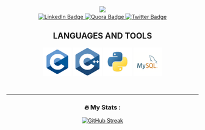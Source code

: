 <div id="header" align="center">
  <img src="https://media.giphy.com/media/oYQ9HRm5Mo7VXeMNVR/giphy.gif" width="150"/>


<div id="badges">
  <a href="https://www.linkedin.com/in/vishal-sharma-8920b360/">
    <img src="https://img.shields.io/badge/LinkedIn-blue?style=for-the-badge&logo=linkedin&logoColor=white" alt="LinkedIn Badge"/>
  </a>
  <a href="https://www.quora.com/profile/Vishal-Sharma-436">
    <img src="https://img.shields.io/badge/Quora-red?style=for-the-badge&logo=quora&logoColor=white" alt="Quora Badge"/>
  </a>
  <a href="https://twitter.com/__init__main">
    <img src="https://img.shields.io/badge/Twitter-blue?style=for-the-badge&logo=twitter&logoColor=white" alt="Twitter Badge"/>
  </a>
  
  <h2>LANGUAGES AND TOOLS</h2>

<p align="center">
    <img src="https://raw.githubusercontent.com/github/explore/80688e429a7d4ef2fca1e82350fe8e3517d3494d/topics/c/c.png" width="75">
<img src="https://raw.githubusercontent.com/github/explore/80688e429a7d4ef2fca1e82350fe8e3517d3494d/topics/cpp/cpp.png" width="75">
<img src="https://raw.githubusercontent.com/github/explore/80688e429a7d4ef2fca1e82350fe8e3517d3494d/topics/python/python.png" width="75">
<img src="https://raw.githubusercontent.com/github/explore/80688e429a7d4ef2fca1e82350fe8e3517d3494d/topics/mysql/mysql.png" width="75">
     
   </p>
  

<div id="badges">
<img src="https://komarev.com/ghpvc/?username=vishalcseiitg&style=flat-square&color=blue" alt=""/>

---

### :fire: My Stats :

[![GitHub Streak](http://github-readme-streak-stats.herokuapp.com?user=vishalcseiitg&theme=dark&background=000000)](https://git.io/streak-stats)




